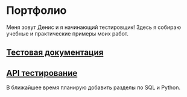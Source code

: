 # Портфолио

Меня зовут Денис и я начинающий тестировщик! 
Здесь я собираю учебные и практические примеры моих работ.

## [Тестовая документация](https://github.com/denjervu/qa-portfolio/tree/main/test-doc#readme)

## [API тестирование](https://github.com/denjervu/qa-portfolio/tree/main/api-testing#readme)

В ближайшее время планирую добавить разделы по SQL и Python.

